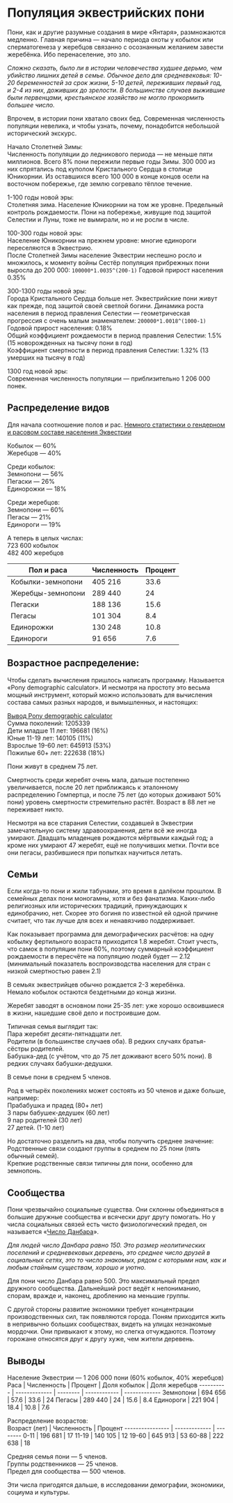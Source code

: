 # Популяция эквестрийских пони

Пони, как и другие разумные создания в мире «Янтаря», размножаются медленно. Главная причина — начало периода охоты у кобылок или сперматогенеза у жеребцов связанно с осознанным желанием завести жеребёнка. Ибо перенаселение, это зло.

_Сложно сказать, было ли в истории человечества худшее дерьмо, чем убийство лишних детей в семье. Обычное дело для средневековья: 10-20 беременностей за срок жизни, 5-10 детей, переживших первый год, и 2-4 из них, доживших до зрелости. В большинстве случаев выжившие были первенцами, крестьянское хозяйство не могло прокормить большее число._

Впрочем, в истории пони хватало своих бед. Современная численность популяции невелика, и чтобы узнать, почему, понадобится небольшой исторический экскурс.

Начало Столетней Зимы:  
Численность популяции до ледникового периода — не меньше пяти миллионов. Всего 8% пони пережили первые годы Зимы. 300 000 из них спрятались под куполом Кристального Сердца в столице Юникорнии. Из оставшихся всего 100 000 в конце концов осели на восточном побережье, где землю согревало тёплое течение.  

1-100 годы новой эры:  
Столетняя зима. Население Юникорнии на том же уровне. Предельный контроль рождаемости. Пони на побережье, живущие под защитой Селестии и Луны, тоже не вымирали, но и не росли в числе.  

100-300 годы новой эры:  
Население Юникорнии на прежнем уровне: многие единороги переселяются в Эквестрию.  
После Столетней Зимы население Эквестрии неспешно росло и множилось, к моменту войны Сестёр популяция прибрежных пони выросла до 200 000: `100000*1.0035^(200-1)` Годовой прирост населения 0.35%

300-1300 годы новой эры:  
Города Кристального Сердца больше нет. Эквестрийские пони живут как прежде, под защитой своей светлой богини. Динамика роста населения в период правления Селестии — геометрическая прогрессия с очень малым знаменателем: `200000*1.0018^(1000-1)` Годовой прирост населения: 0.18%  
Общий коэффициент рождаемости в период правления Селестии: 1.5% (15 новорожденных на тысячу пони в год)  
Коэффициент смертности в период правления Селестии: 1.32% (13 умерших на тысячу в год)  

1300 год новой эры:  
Современная численность популяции — приблизительно 1 206 000 понек.  

## Распределение видов

Для начала соотношение полов и рас. [Немного статистики о гендерном и расовом составе населения Эквестрии](http://tabun.everypony.ru/blog/science/27575.html)

Кобылок — 60%  
Жеребцов — 40%  

Среди кобылок:  
Земнопони — 56%  
Пегаски — 26%  
Единорожки — 18%  

Среди жеребцов:  
Земнопони — 60%  
Пегасы — 21%  
Единороги — 19%  

А теперь в целых числах:  
723 600 кобылок  
482 400 жеребцов  

Пол и раса           | Численность   | Процент
-------------------- | ------------- | ---------
Кобылки-земнопони    | 405 216       | 33.6
Жеребцы-земнопони    | 289 440       | 24
Пегаски              | 188 136       | 15.6
Пегасы               | 101 304       | 8.4
Единорожки           | 130 248       | 10.8
Единороги            | 91 656        | 7.6

## Возрастное распределение:

Чтобы сделать вычисления пришлось написать программу. Называется «Pony demographic calculator». И несмотря на простоту это весьма мощный инструмент, который можно использовать для вычисления состава самых разных народов, и вымышленных, и настоящих:

[Вывод Pony demographic calculator](/scripts/pony-population.txt)  
Сумма поколений: 1205339  
Дети младше 11 лет: 196681 (16%)  
Юные 11-19 лет: 140105 (11%)  
Взрослые 19-60 лет: 645913 (53%)  
Пожилые 60+ лет: 222638 (18%)  

Пони живут в среднем 75 лет.

Смертность среди жеребят очень мала, дальше постепенно увеличивается, после 20 лет приближаясь к эталонному распределению Гомпертца, и после 75 лет (до которых доживают 50% пони) уровень смертности стремительно растёт. Возраст в 88 лет не переживает никто.

Несмотря на все старания Селестии, создавшей в Эквестрии замечательную систему здравоохранения, дети всё же иногда умирают. Двадцать младенцев рождаются мёртвыми каждый год; а кроме них умирают 47 жеребят, ещё не получивших метки. Почти все они пегасы, разбившиеся при попытках научиться летать.

## Семьи

Если когда-то пони и жили табунами, это время в далёком прошлом. В семейных делах пони моногамны, хотя и без фанатизма. Каких-либо религиозных или исторических традиций, принуждающих к единобрачию, нет. Скорее это богиня по известной ей одной причине считает, что так лучше для всех и ненавязчиво поддерживает.

Как показывает программа для демографических расчётов: на одну кобылку фертильного возраста приходится 1.8 жеребят. Стоит учесть, что самок в популяции пони 60%, поэтому суммарный коэффициент рождаемости в пересчёте на популяцию людей будет — 2.12 (минимальный показатель воспроизводства населения для стран с низкой смертностью равен 2.1)

В семьях эквестрийцев обычно рождается 2-3 жеребёнка.  
Немало кобылок остаются бездетными до конца жизни.  

Жеребят заводят в основном пони 25-35 лет: уже хорошо освоившиеся в жизни, нашедшие своё дело и построившие дом.

Типичная семья выглядит так:  
Пара жеребят десяти-пятнадцати лет.  
Родители (в большинстве случаев оба). В редких случаях братья-сёстры родителей.  
Бабушка-дед (с учётом, что до 75 лет доживают всего 50% пони). В редких случаях бабушки-дедушки.  

В семье пони в среднем 5 членов.

Род в четырёх поколениях может состоять из 50 членов и даже больше, например:  
Прабабушка и прадед (80+ лет)  
3 пары бабушек-дедушек (60 лет)  
9 пар родителей (30 лет)  
27 детей. (1-10 лет)  

Но достаточно разделить на два, чтобы получить среднее значение:  
Родственные связи создают группы в среднем по 25 пони (пять обычный семей).  
Крепкие родственные связи типичны для пони, особенно для земнопонь.  

## Сообщества

Пони чрезвычайно социальные существа. Они склонны объединяться в большие дружные сообщества и всячески друг другу помогать. Но у числа социальных связей есть чисто физиологический предел, он называется «[Число Данбара](http://habrahabr.ru/post/189226/)».

_Для людей число Данбара равно 150. Это размер неолитических поселений и средневековых деревень, это среднее число друзей в социальных сетях, это то число знакомых, рядом с которыми нам, как и любым стайным существам, хорошо и уютно._

Для пони число Данбара равно 500. Это максимальный предел дружного сообщества. Дальнейший рост ведёт к непониманию, спорам, вражде и, наконец, дроблению на меньшие группы.

С другой стороны развитие экономики требует концентрации производственных сил, так появляются города. Поням приходится жить в непривычно больших сообществах, видеть на улицах незнакомые мордочки. Они привыкают к этому, но слегка отчуждаются. Поэтому горожане относятся друг к другу хуже, чем жители деревень.

## Выводы

Население Эквестрии — 1 206 000 пони (60% кобылок, 40% жеребцов)  
Раса       | Численность   | Процент  | Доля кобылок | Доля жеребцов
---------- | ------------- | -------- | ------------ | -------------
Земнопони  | 694 656       | 57.6     | 33.6         | 24
Пегасы     | 289 440       | 24       | 15.6         | 8.4
Единороги  | 221 904       | 18.4     | 10.8         | 7.6

Распределение возрастов:  
Возраст (лет)    | Численность   | Процент
---------------- | ------------- | --------
0-11             | 196 681       | 17
11-19            | 140 105       | 12
19-60            | 645 913       | 53
60-88            | 222 638       | 18

Средняя семья пони — 5 членов.  
Группы родственников — 25 членов.  
Предел для сообщества — 500 членов.  

Эти числа пригодятся дальше, в исследовании демографии, экономики, социума и культуры.
